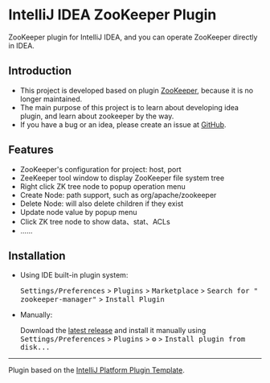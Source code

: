 IntelliJ IDEA ZooKeeper Plugin
=======================================
ZooKeeper plugin for IntelliJ IDEA, and you can operate ZooKeeper directly in IDEA.

<!-- Plugin description -->

## Introduction

- This project is developed based on plugin [ZooKeeper](https://github.com/linux-china/zookeeper-intellij), because it
  is no longer maintained.
- The main purpose of this project is to learn about developing idea plugin, and learn about zookeeper by the way.
- If you have a bug or an idea, please create an issue at [GitHub](https://github.com/fobgochod/zookeeper-manager/issues).

## Features

* ZooKeeper's configuration for project: host, port
* ZeeKeeper tool window to display ZooKeeper file system tree
* Right click ZK tree node to popup operation menu
* Create Node: path support, such as org/apache/zookeeper
* Delete Node: will also delete children if they exist
* Update node value by popup menu
* Click ZK tree node to show data、stat、ACLs
* ......

<!-- Plugin description end -->

## Installation

- Using IDE built-in plugin system:

  <kbd>Settings/Preferences</kbd> > <kbd>Plugins</kbd> > <kbd>Marketplace</kbd> > <kbd>Search for "
  zookeeper-manager"</kbd> >
  <kbd>Install Plugin</kbd>

- Manually:

  Download the [latest release](https://github.com/fobgochod/zookeeper-manager/releases/latest) and install it manually
  using
  <kbd>Settings/Preferences</kbd> > <kbd>Plugins</kbd> > <kbd>⚙️</kbd> > <kbd>Install plugin from disk...</kbd>

---
Plugin based on the [IntelliJ Platform Plugin Template][template].

[template]: https://github.com/JetBrains/intellij-platform-plugin-template
